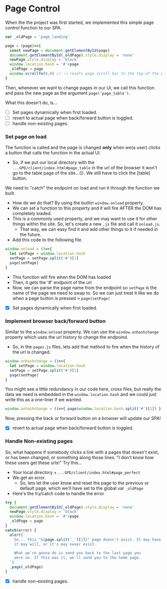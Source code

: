 # Page Control
When the the project was first started, we implemented this simple page control function to our SPA.

```javascript
var _oldPage = 'page_landing'

page = (page)=>{
  const newPage = document.getElementById(page)
  document.getElementById(_oldPage).style.display = 'none'
  newPage.style.display = 'block'
  window.location.hash = '#'+page
  _oldPage = page
  window.scrollTo(0,0) // 👈 resets page scroll bar to the top of the page.
}
```

Then, whenever we want to change pages in our UI, we call this function and pass the new page as the argument `page('page_table')`.

What this doesn't do, is...
* [ ] Set pages dynamically when first loaded.
* [ ] revert to actual page when back/forward button is toggled.  
* [ ] handle non-existing pages.

### Set page on load
The function is called and the page is changed **only** when we(a user) clicks a button that calls the function in the actual UI.
* So, if we put our local directory with the `...GPD/client/index.html#page_table` in the url of the browser it won't go to the table page of the site...😐. We still have to click the [table] button.

We need to "catch" the endpoint on load and run it through the function we built.
* How do we do that? By using the builtin `window.onload` property.
* We can set a function to this property and it will fire AFTER the DOM has completely loaded.
* This is a commonly used property, and we may want to use it for other things within the site. So, let's create a new `.js` file and call it `onload.js`.
  * That way, we can easy find it and add other things to it if needed in the future.
* Add this code to the following file.  

```javascript
window.onload = ()=>{
  let setPage = window.location.hash
  setPage = setPage.split('#')[1]
  page(setPage)
}
```

* This function will fire when the DOM has loaded
* Then, it gets the '#' endpoint of the url
* Now, we can parse the page name from the endpoint so `setPage` is the name of the page we need to swap to. So we can just treat it like we do when a page button is pressed > `page(setPage)`

* [x] Set pages dynamically when first loaded.

### Implement browser back/forward button
Similar to the `window.onload` property. We can use the `window.onhashchange` property which uses the url history to change the endpoind.
* So, in the `pages.js` files, lets add that method to fire when the history of the url is changed.

```javascript
window.onhashchange = ()=>{
  let setPage = window.location.hash
  setPage = setPage.split('#')[1]
  page(setPage)
}
```

You might see a little redundancy in our code here, cross files, but really the data we need is embedded in the `window.location.hash` and we could just write this as a one-liner if we wanted.

```javascript
window.onhashchange = ()=>{ page(window.location.hash.split('#')[1]) }
```

Now, pressing the back or forward button on a browser will update our SPA!

* [x] revert to actual page when back/forward button is toggled.  

### Handle Non-existing pages

So, what happens if somebody clicks a link with a pages that doesn't exist, or has been changed, or something along those lines. "I don't know how these users get these urls!" Try this...
  * Your local directory + `...GPD/client/index.html#page_perfect`
  * We get an error.
    * So, lets let the user know and reset the page to the previous or default page, which we'll have set to the global var `_oldPage`
  * Here's the try/catch code to handle the error

```javascript
try {
  document.getElementById(_oldPage).style.display = 'none'
  newPage.style.display = 'block'
  window.location.hash = '#'+page
  _oldPage = page
}
catch(error) {
  alert(`
    So... this "${page.split('_')[1]}" page doesn't exist. It may have,
    it may will, or it's may never exist.

    What we're gonna do is send you back to the last page you
    were on. If this was it, we'll send you to the home page.
  `)
  _page(_oldPage)
}
```

* [x] handle non-existing pages.
